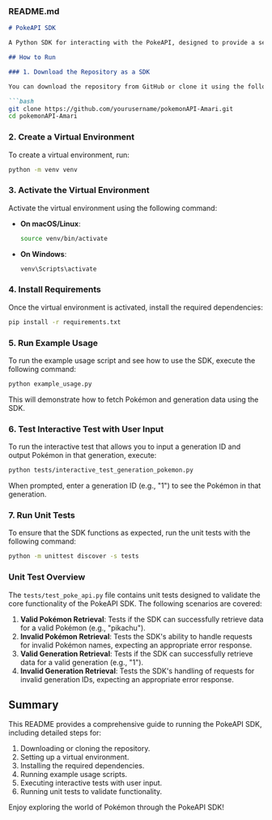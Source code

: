 ### README.md

```markdown
# PokeAPI SDK

A Python SDK for interacting with the PokeAPI, designed to provide a seamless developer experience when working with Pokémon data.

## How to Run

### 1. Download the Repository as a SDK

You can download the repository from GitHub or clone it using the following command:

```bash
git clone https://github.com/yourusername/pokemonAPI-Amari.git
cd pokemonAPI-Amari
```

### 2. Create a Virtual Environment

To create a virtual environment, run:

```bash
python -m venv venv
```

### 3. Activate the Virtual Environment

Activate the virtual environment using the following command:

- **On macOS/Linux**:

  ```bash
  source venv/bin/activate
  ```

- **On Windows**:

  ```bash
  venv\Scripts\activate
  ```

### 4. Install Requirements

Once the virtual environment is activated, install the required dependencies:

```bash
pip install -r requirements.txt
```

### 5. Run Example Usage

To run the example usage script and see how to use the SDK, execute the following command:

```bash
python example_usage.py
```

This will demonstrate how to fetch Pokémon and generation data using the SDK.

### 6. Test Interactive Test with User Input

To run the interactive test that allows you to input a generation ID and output Pokémon in that generation, execute:

```bash
python tests/interactive_test_generation_pokemon.py
```

When prompted, enter a generation ID (e.g., "1") to see the Pokémon in that generation.

### 7. Run Unit Tests

To ensure that the SDK functions as expected, run the unit tests with the following command:

```bash
python -m unittest discover -s tests
```

### Unit Test Overview

The `tests/test_poke_api.py` file contains unit tests designed to validate the core functionality of the PokeAPI SDK. The following scenarios are covered:

1. **Valid Pokémon Retrieval**: Tests if the SDK can successfully retrieve data for a valid Pokémon (e.g., "pikachu").
2. **Invalid Pokémon Retrieval**: Tests the SDK's ability to handle requests for invalid Pokémon names, expecting an appropriate error response.
3. **Valid Generation Retrieval**: Tests if the SDK can successfully retrieve data for a valid generation (e.g., "1").
4. **Invalid Generation Retrieval**: Tests the SDK's handling of requests for invalid generation IDs, expecting an appropriate error response.

## Summary

This README provides a comprehensive guide to running the PokeAPI SDK, including detailed steps for:

1. Downloading or cloning the repository.
2. Setting up a virtual environment.
3. Installing the required dependencies.
4. Running example usage scripts.
5. Executing interactive tests with user input.
6. Running unit tests to validate functionality.

Enjoy exploring the world of Pokémon through the PokeAPI SDK!
```
